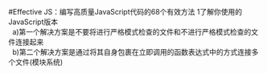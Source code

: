 #Effective JS：编写高质量JavaScript代码的68个有效方法
1了解你使用的JavaScript版本<br>
&nbsp;&nbsp;a)第一个解决方案是不要将进行严格模式检查的文件和不进行严格模式检查的文件连接起来<br>
&nbsp;&nbsp;b)第二个解决方案是通过将其自身包裹在立即调用的函数表达式中的方式连接多个文件(模块系统)<br>

